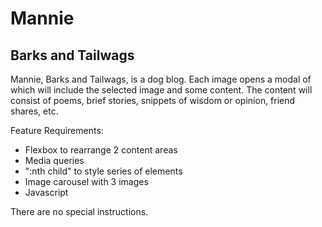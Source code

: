 # Mannie
## Barks and Tailwags
Mannie, Barks and Tailwags, is a dog blog. Each image opens a modal of which will include the selected image and some content. The content will consist of poems, brief stories, snippets of wisdom or opinion, friend shares, etc.

Feature Requirements:
* Flexbox to rearrange 2 content areas
* Media queries
* ":nth child" to style series of elements
* Image carousel with 3 images
* Javascript

There are no special instructions.
